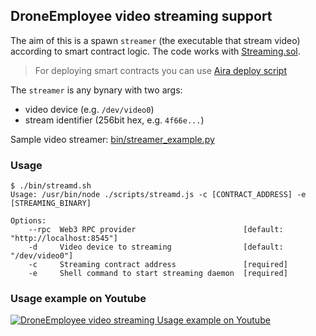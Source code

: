 ## DroneEmployee video streaming support

The aim of this is a spawn `streamer` (the executable that stream video)
according to smart contract logic. The code works with [Streaming.sol][1].

> For deploying smart contracts you can use [Aira deploy script][3]

The `streamer` is any bynary with two args:

 - video device (e.g. `/dev/video0`)
 - stream identifier (256bit hex, e.g. `4f66e...`) 

Sample video streamer: [bin/streamer_example.py][2]

[1]: https://github.com/DroneEmployee/contracts/blob/master/interface/Streaming.sol
[2]: https://github.com/DroneEmployee/video_stream/blob/master/bin/streamer_example.py
[3]: https://github.com/airalab/core/wiki/AIRA-Deploy

### Usage

    $ ./bin/streamd.sh              
    Usage: /usr/bin/node ./scripts/streamd.js -c [CONTRACT_ADDRESS] -e [STREAMING_BINARY]
    
    Options:
        --rpc  Web3 RPC provider                        [default: "http://localhost:8545"]
        -d     Video device to streaming                [default: "/dev/video0"]
        -c     Streaming contract address               [required]
        -e     Shell command to start streaming daemon  [required]

### Usage example on Youtube

[![DroneEmployee video streaming Usage example on Youtube](http://img.youtube.com/vi/HB4BlSXatuY/0.jpg)](https://www.youtube.com/watch?v=HB4BlSXatuY)
